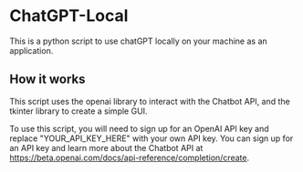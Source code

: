 # ChatGPT-Local
This is a python script to use chatGPT locally on your machine as an application.

## How it works
This script uses the openai library to interact with the Chatbot API, and the tkinter library to create a simple GUI.

To use this script, you will need to sign up for an OpenAI API key and replace "YOUR_API_KEY_HERE" with your own API key. You can sign up for an API key and learn more about the Chatbot API at https://beta.openai.com/docs/api-reference/completion/create.
